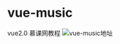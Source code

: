 # vue-music
vue2.0 慕课网教程
![vue-music地址](http://qr.api.cli.im/qr?data=http%3A%2F%2Fwww.soulferry.xyz%2FDEMO%2Fvue-music%2F%23%2Frecommend&level=H&transparent=0&blockpixel=12&marginblock=1&logourl=&size=260&kid=cliim&key=012edffe7520415886eacb0160521c53)
